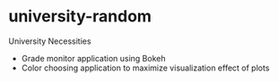 # university-random
University Necessities
- Grade monitor application using Bokeh 
- Color choosing application to maximize visualization effect of plots
